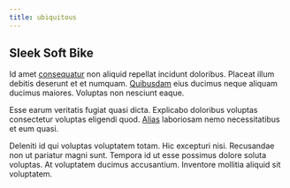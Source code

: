 ```yaml
---
title: ubiquitous
---
```


## Sleek Soft Bike

Id amet [consequatur](/voluptate/expedita/shoes.md) non aliquid repellat incidunt doloribus. Placeat illum debitis deserunt et et numquam. [Quibusdam](/eos/est/neque/1080p.md) eius ducimus neque aliquam ducimus maiores. Voluptas non nesciunt eaque.

Esse earum veritatis fugiat quasi dicta. Explicabo doloribus voluptas consectetur voluptas eligendi quod. [Alias](/in/indigo.md) laboriosam nemo necessitatibus et eum quasi.

Deleniti id qui voluptas voluptatem totam. Hic excepturi nisi. Recusandae non ut pariatur magni sunt. Tempora id ut esse possimus dolore soluta voluptas. At voluptatem ducimus accusantium. Inventore mollitia aliquid sit voluptatem.
